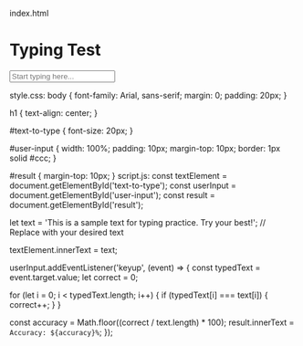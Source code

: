 index.html <!DOCTYPE html>
<html lang="en">
<head>
  <meta charset="UTF-8">
  <meta name="viewport" content="width=device-width, initial-scale=1.0">
  <title>Typing Test</title>
  <link rel="stylesheet" href="style.css">
</head>
<body>
  <h1>Typing Test</h1>
  <p id="text-to-type"></p>
  <input type="text" id="user-input" placeholder="Start typing here...">
  <p id="result"></p>
  <script src="script.js"></script>
</body>
</html>
style.css: body {
  font-family: Arial, sans-serif;
  margin: 0;
  padding: 20px;
}

h1 {
  text-align: center;
}

#text-to-type {
  font-size: 20px;
}

#user-input {
  width: 100%;
  padding: 10px;
  margin-top: 10px;
  border: 1px solid #ccc;
}

#result {
  margin-top: 10px;
}
script.js:
const textElement = document.getElementById('text-to-type');
const userInput = document.getElementById('user-input');
const result = document.getElementById('result');

let text = 'This is a sample text for typing practice. Try your best!'; // Replace with your desired text

textElement.innerText = text;

userInput.addEventListener('keyup', (event) => {
  const typedText = event.target.value;
  let correct = 0;
  
  for (let i = 0; i < typedText.length; i++) {
    if (typedText[i] === text[i]) {
      correct++;
    }
  }
  
  const accuracy = Math.floor((correct / text.length) * 100);
  result.innerText = `Accuracy: ${accuracy}%`;
});
